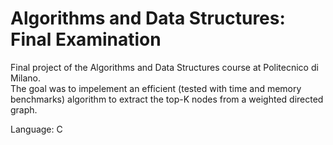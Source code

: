 # Algorithms and Data Structures: Final Examination

Final project of the Algorithms and Data Structures course at Politecnico di Milano.<br>
The goal was to impelement an efficient (tested with time and memory benchmarks) algorithm to extract the top-K nodes from a weighted directed graph.

Language: C
